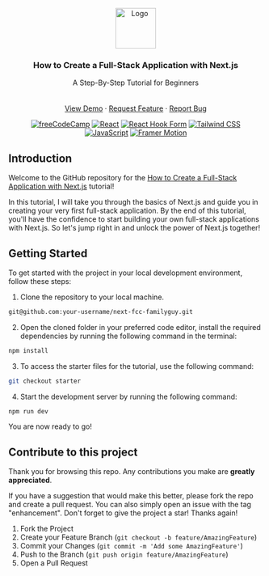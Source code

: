 <div id="top"></div>

<!-- PROJECT LOGO -->
<br />
<div align="center">
  <a href="https://www.freecodecamp.org/">
    <img src="./public/fcc.png" alt="Logo" width="80" height="80">
  </a>

<h3 align="center">How to Create a Full-Stack Application with Next.js</h3>

  <p align="center">
    A Step-By-Step Tutorial for Beginners
    <br />
    <br />
    <br />
    <a href="https://next-fcc-familyguy.vercel.app/">View Demo</a>
    ·
    <a href="https://github.com/Yazdun/next-fcc-familyguy/issues">Request Feature</a>
    ·
    <a href="https://github.com/Yazdun/next-fcc-familyguy/issues">Report Bug</a>
  </p>

[![freeCodeCamp](https://img.shields.io/badge/-freeCodeCamp-brightgreen?logo=freeCodeCamp)](https://www.freecodecamp.org/)
[![React](https://img.shields.io/badge/-React-blue?logo=React)](https://reactjs.org/)
[![React Hook Form](https://img.shields.io/badge/-Next.js-6E36F6?logo=Next.js&logoColor=white&color=black)](https://react-hook-form.com/)
[![Tailwind CSS](https://img.shields.io/badge/-Tailwind%20CSS-06B6D4?logo=Tailwind%20CSS&logoColor=black&color=white)](https://tailwindcss.com/)
[![JavaScript](https://img.shields.io/badge/-JavaScript-FFA500?logo=JavaScript&logoColor=white&color=FFA500)](https://developer.mozilla.org/en-US/docs/Web/JavaScript)
[![Framer Motion](https://img.shields.io/badge/-Framer%20Motion-blue?logo=Framer)](https://www.framer.com/api/motion/)

</div>

<div align="center">

</div>

## Introduction

Welcome to the GitHub repository for the
[How to Create a Full-Stack Application with Next.js](https://www.freecodecamp.org/news/step-by-step-tutorial-for-building-your-first-full-stack-application-with-nextjs)
tutorial!

In this tutorial, I will take you through the basics of Next.js and guide you in
creating your very first full-stack application. By the end of this tutorial,
you'll have the confidence to start building your own full-stack applications
with Next.js. So let's jump right in and unlock the power of Next.js together!

## Getting Started

To get started with the project in your local development environment, follow
these steps:

1. Clone the repository to your local machine.

```bash
git@github.com:your-username/next-fcc-familyguy.git
```

2. Open the cloned folder in your preferred code editor, install the required
   dependencies by running the following command in the terminal:

```bash
npm install
```

3. To access the starter files for the tutorial, use the following command:

```bash
git checkout starter
```

4. Start the development server by running the following command:

```bash
npm run dev
```

You are now ready to go!

## Contribute to this project

Thank you for browsing this repo. Any contributions you make are **greatly
appreciated**.

If you have a suggestion that would make this better, please fork the repo and
create a pull request. You can also simply open an issue with the tag
"enhancement". Don't forget to give the project a star! Thanks again!

1. Fork the Project
2. Create your Feature Branch (`git checkout -b feature/AmazingFeature`)
3. Commit your Changes (`git commit -m 'Add some AmazingFeature'`)
4. Push to the Branch (`git push origin feature/AmazingFeature`)
5. Open a Pull Request
